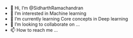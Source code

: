- 👋 Hi, I’m @SidharthRamachandran
- 👀 I’m interested in Machine learning
- 🌱 I’m currently learning  Core concepts in Deep learning
- 💞️ I’m looking to collaborate on ...
- 📫 How to reach me ...

<!---
SidharthRamachandran/SidharthRamachandran is a ✨ special ✨ repository because its `README.md` (this file) appears on your GitHub profile.
You can click the Preview link to take a look at your changes.
--->
